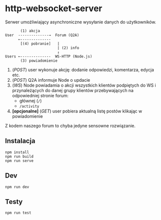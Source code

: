 # http-websocket-server
Serwer umożliwiający asynchroniczne wysyłanie danych do użytkowników.
```
       (1) akcja
User  --------------→  Forum (Q2A)
      ←--------------
       [(4) pobranie]   |
                        | (2) info
                        ↓
Users ←--------------  WS-HTTP (Node.js)
       (3) powiadomienie
```
1) (*POST*) user wykonuje akcję: dodanie odpowiedzi, komentarza, edycja etc.
2) (*POST*) Q2A informuje Node o updacie
3) (*WS*) Node powiadamia o akcji wszystkich klientów podpiętych do WS i przynależących do danej grupy klientów przebywających na odpowiedniej stronie forum:
   - głównej (`/`)
   - `/activity`
4) **[opcjonalne]** (*GET*) user pobiera aktualną listę postów klikając w powiadomienie

Z kodem naszego forum to chyba jedyne sensowne rozwiązanie.

## Instalacja
```
npm install
npm run build
npm run serve
```

## Dev
```
npm run dev
```

## Testy
```
npm run test
```
